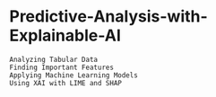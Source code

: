 # Predictive-Analysis-with-Explainable-AI

```
Analyzing Tabular Data
Finding Important Features 
Applying Machine Learning Models
Using XAI with LIME and SHAP 
```
